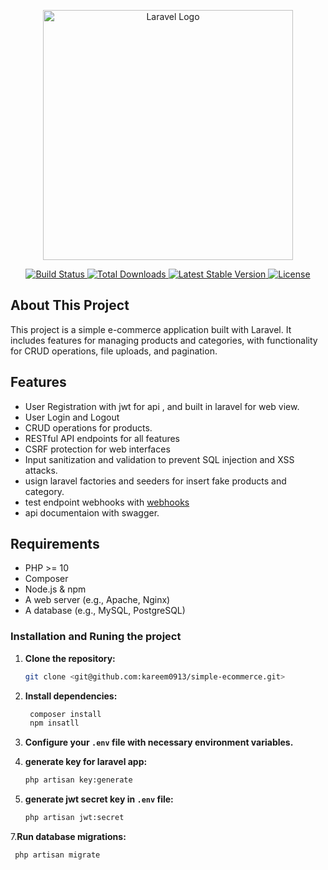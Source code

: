 <p align="center">
    <a href="https://laravel.com" target="_blank">
        <img src="https://raw.githubusercontent.com/laravel/art/master/logo-lockup/5%20SVG/2%20CMYK/1%20Full%20Color/laravel-logolockup-cmyk-red.svg" width="400" alt="Laravel Logo">
    </a>
</p>

<p align="center">
    <a href="https://github.com/laravel/framework/actions">
        <img src="https://github.com/laravel/framework/workflows/tests/badge.svg" alt="Build Status">
    </a>
    <a href="https://packagist.org/packages/laravel/framework">
        <img src="https://img.shields.io/packagist/dt/laravel/framework" alt="Total Downloads">
    </a>
    <a href="https://packagist.org/packages/laravel/framework">
        <img src="https://img.shields.io/packagist/v/laravel/framework" alt="Latest Stable Version">
    </a>
    <a href="https://packagist.org/packages/laravel/framework">
        <img src="https://img.shields.io/packagist/l/laravel/framework" alt="License">
    </a>
</p>

## About This Project
This project is a simple e-commerce application built with Laravel. It includes features for managing products and categories, with functionality for CRUD operations, file uploads, and pagination.

## Features

- User Registration with jwt for api , and built in laravel for web view.
- User Login and Logout
- CRUD operations for products.
- RESTful API endpoints for all features
- CSRF protection for web interfaces
- Input sanitization and validation to prevent SQL injection and XSS attacks.
- usign laravel factories and seeders for insert fake products and category.
- test endpoint webhooks with <a href="https://webhook.site" > webhooks </a>
- api documentaion with swagger.

## Requirements

- PHP >= 10
- Composer
- Node.js & npm
- A web server (e.g., Apache, Nginx)
- A database (e.g., MySQL, PostgreSQL)

### Installation and Runing the project

1. **Clone the repository:** 
   ```bash
   git clone <git@github.com:kareem0913/simple-ecommerce.git>
   
2. **Install dependencies:**

   ```bash
    composer install
    npm insatll
   
4. **Configure your `.env` file with necessary environment variables.**

6. **generate key for laravel app:**
   
   ```bash
   php artisan key:generate
   
8. **generate jwt secret key in `.env` file:**

   ```bash
   php artisan jwt:secret
   
7.**Run database migrations:**

  ```bash
   php artisan migrate
